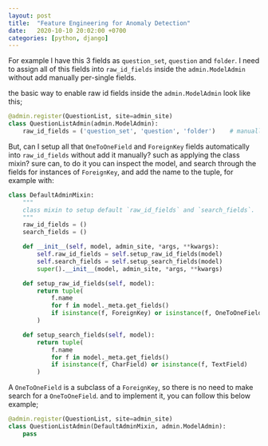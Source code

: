 ```yaml
---
layout: post
title:  "Feature Engineering for Anomaly Detection"
date:   2020-10-10 20:02:00 +0700
categories: [python, django]
---
```


For example I have this 3 fields as `question_set`, `question` and `folder`.
I need to assign all of this fields into `raw_id_fields` inside the `admin.ModelAdmin` without add manually per-single fields.

the basic way to enable raw id fields inside the `admin.ModelAdmin` look like this;


```python
@admin.register(QuestionList, site=admin_site)
class QuestionListAdmin(admin.ModelAdmin):
    raw_id_fields = ('question_set', 'question', 'folder')    # manually
```

But, can I setup all that `OneToOneField` and `ForeignKey` fields automatically into `raw_id_fields` without add it manually?
such as applying the class mixin? sure can, to do it you can inspect the model,
and search through the fields for instances of `ForeignKey`,
and add the name to the tuple, for example with:


```python
class DefaultAdminMixin:
    """
    class mixin to setup default `raw_id_fields` and `search_fields`.
    """
    raw_id_fields = ()
    search_fields = ()

    def __init__(self, model, admin_site, *args, **kwargs):
        self.raw_id_fields = self.setup_raw_id_fields(model)
        self.search_fields = self.setup_search_fields(model)
        super().__init__(model, admin_site, *args, **kwargs)

    def setup_raw_id_fields(self, model):
        return tuple(
            f.name
            for f in model._meta.get_fields()
            if isinstance(f, ForeignKey) or isinstance(f, OneToOneField)
        )

    def setup_search_fields(self, model):
        return tuple(
            f.name
            for f in model._meta.get_fields()
            if isinstance(f, CharField) or isinstance(f, TextField)
        )
```


A `OneToOneField` is a subclass of a `ForeignKey`, so there is no need to make search for a `OneToOneField`.
and to implement it, you can follow this below example;


```python
@admin.register(QuestionList, site=admin_site)
class QuestionListAdmin(DefaultAdminMixin, admin.ModelAdmin):
    pass
```
